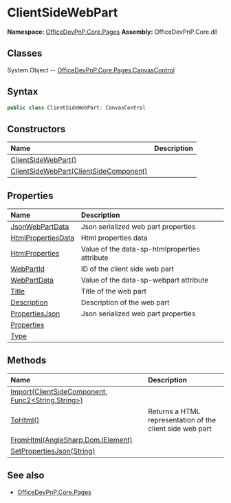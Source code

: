 # ClientSideWebPart

**Namespace:** [OfficeDevPnP.Core.Pages](OfficeDevPnP.Core.Pages.md)
**Assembly:** OfficeDevPnP.Core.dll
## Classes
System.Object
-- [OfficeDevPnP.Core.Pages.CanvasControl](OfficeDevPnP.Core.Pages.CanvasControl.md)
## Syntax
```C#
public class ClientSideWebPart: CanvasControl
```
## Constructors
|**Name**|**Description**|
|:-----|:-----|
| [ClientSideWebPart()](ClientSideWebPartconstructor1details.md) | 
| [ClientSideWebPart(ClientSideComponent)](ClientSideWebPartconstructor1details.md) | 
## Properties
|**Name**|**Description**|
|:-----|:-----|
| [JsonWebPartData](ClientSideWebPart.JsonWebPartData.md) | Json serialized web part properties
| [HtmlPropertiesData](ClientSideWebPart.HtmlPropertiesData.md) | Html properties data
| [HtmlProperties](ClientSideWebPart.HtmlProperties.md) | Value of the data-sp-htmlproperties attribute
| [WebPartId](ClientSideWebPart.WebPartId.md) | ID of the client side web part
| [WebPartData](ClientSideWebPart.WebPartData.md) | Value of the data-sp-webpart attribute
| [Title](ClientSideWebPart.Title.md) | Title of the web part
| [Description](ClientSideWebPart.Description.md) | Description of the web part
| [PropertiesJson](ClientSideWebPart.PropertiesJson.md) | Json serialized web part properties
| [Properties](ClientSideWebPart.Properties.md) | 
| [Type](ClientSideWebPart.Type.md) | 
## Methods
|**Name**|**Description**|
|:-----|:-----|
| [Import(ClientSideComponent, Func2<String,String>)](ClientSideWebPartImportClientSideComponentFunc2<String,String>.md) | 
| [ToHtml()](ClientSideWebPartToHtml.md) | Returns a HTML representation of the client side web part
| [FromHtml(AngleSharp.Dom.IElement)](ClientSideWebPartFromHtmlAngleSharp.Dom.IElement.md) | 
| [SetPropertiesJson(String)](ClientSideWebPartSetPropertiesJsonString.md) | 
## See also
- [OfficeDevPnP.Core.Pages](OfficeDevPnP.Core.Pages.md)
